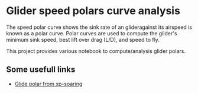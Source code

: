 # Glider speed polars curve analysis

The speed polar curve shows the sink rate of an glideragainst its airspeed is known as a polar curve. Polar curves are used to compute the glider's minimum sink speed, best lift over drag (L/D), and speed to fly.

This project provides various notebook to compute/analysis glider polars.

## Some usefull links

* [Glide polar from xp-soaring](https://xp-soaring.github.io/dev/polars/polar.html)
